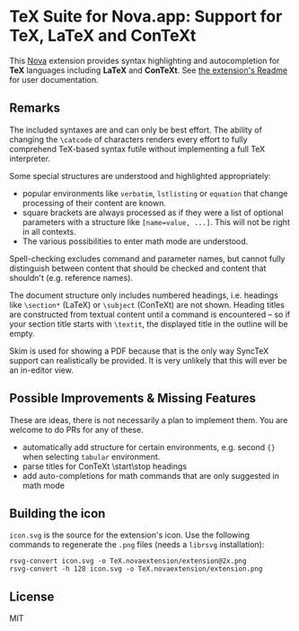 # TeX Suite for Nova.app: Support for TeX, LaTeX and ConTeXt

This [Nova](https://nova.app) extension provides syntax highlighting and autocompletion for **TeX** languages including **LaTeX** and **ConTeXt**.
See [the extension's Readme](TeX.novaextension/README.md) for user documentation.

## Remarks

The included syntaxes are and can only be best effort.
The ability of changing the `\catcode` of characters renders every effort to fully comprehend TeX-based syntax futile without implementing a full TeX interpreter.

Some special structures are understood and highlighted appropriately:

 * popular environments like `verbatim`, `lstlisting` or `equation` that change processing of their content are known.
 * square brackets are always processed as if they were a list of optional parameters with a structure like `[name=value, ...]`.
   This will not be right in all contexts.
 * The various possibilities to enter math mode are understood.

Spell-checking excludes command and parameter names, but cannot fully distinguish between content that should be checked and content that shouldn't (e.g. reference names).

The document structure only includes numbered headings, i.e. headings like `\section*` (LaTeX) or `\subject` (ConTeXt) are not shown.
Heading titles are constructed from textual content until a command is encountered – so if your section title starts with `\textit`, the displayed title in the outline will be empty.

Skim is used for showing a PDF because that is the only way SyncTeX support can realistically be provided.
It is very unlikely that this will ever be an in-editor view.

## Possible Improvements & Missing Features
 
These are ideas, there is not necessarily a plan to implement them.
You are welcome to do PRs for any of these.

 - automatically add structure for certain environments, e.g. second `{}` when selecting `tabular` environment.
 - parse titles for ConTeXt \start\stop headings
 - add auto-completions for math commands that are only suggested in math mode

## Building the icon

`icon.svg` is the source for the extension's icon.
Use the following commands to regenerate the `.png` files (needs a `librsvg` installation):

    rsvg-convert icon.svg -o TeX.novaextension/extension@2x.png
    rsvg-convert -h 128 icon.svg -o TeX.novaextension/extension.png

## License

MIT